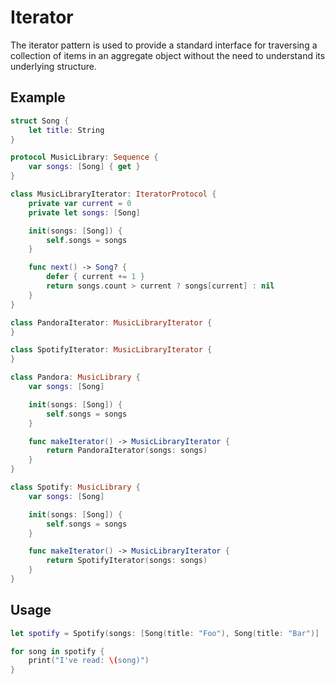 # Iterator

The iterator pattern is used to provide a standard interface for traversing a collection of items in an aggregate object without the need to understand its underlying structure.

## Example

```swift
struct Song {
    let title: String
}

protocol MusicLibrary: Sequence {
    var songs: [Song] { get }
}

class MusicLibraryIterator: IteratorProtocol {
    private var current = 0
    private let songs: [Song]

    init(songs: [Song]) {
        self.songs = songs
    }

    func next() -> Song? {
        defer { current += 1 }
        return songs.count > current ? songs[current] : nil
    }
}

class PandoraIterator: MusicLibraryIterator {
}

class SpotifyIterator: MusicLibraryIterator {
}

class Pandora: MusicLibrary {
    var songs: [Song]

    init(songs: [Song]) {
        self.songs = songs
    }

    func makeIterator() -> MusicLibraryIterator {
        return PandoraIterator(songs: songs)
    }
}

class Spotify: MusicLibrary {
    var songs: [Song]

    init(songs: [Song]) {
        self.songs = songs
    }

    func makeIterator() -> MusicLibraryIterator {
        return SpotifyIterator(songs: songs)
    }
}
```

## Usage

```swift
let spotify = Spotify(songs: [Song(title: "Foo"), Song(title: "Bar")] )

for song in spotify {
    print("I've read: \(song)")
}
```
